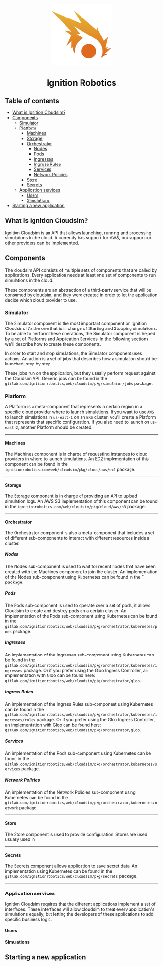 <div align="center">
  <img src="../assets/logo.png" width="200" alt="Ignition Robotics" />
  <h1>Ignition Robotics</h1>
</div>

## Table of contents

- [What is Ignition Cloudsim?](#what-is-ignition-cloudsim)
- [Components](#components)
    - [Simulator](#simulator)
    - [Platform](#platform)
        - [Machines](#machines)
        - [Storage](#storage)
        - [Orchestrator](#orchestrator)
            - [Nodes](#nodes)
            - [Pods](#pods)
            - [Ingresses](#ingresses)
            - [Ingress Rules](#ingress-rules)
            - [Services](#services)
            - [Network Policies](#network-policies)
        - [Store](#store)
        - [Secrets](#secrets)
    - [Application services](#application-services)
        - [Users](#users)
        - [Simulations](#simulations)
- [Starting a new application](#starting-a-new-application)

## What is Ignition Cloudsim?

Ignition Cloudsim is an API that allows launching, running and processing simulations in the cloud. It currently has
support for AWS, but support for other providers can be implemented.

## Components

The cloudsim API consists of multiple sets of components that are called by applications. Every application needs at
least one set of components to run simulations in the cloud.

These components are an abstraction of a third-party service that will be consumed by cloudsim, and they were created in
order to let the application decide which cloud provider to use.

### Simulator

The Simulator component is the most important component on Ignition Cloudsim. It's the one that is in charge of Starting
and Stopping simulations. To be able to perform these operations, the Simulator component is helped by a set of
Platforms and Application Services. In the following sections we'll describe how to create these components.

In order to start and stop simulations, the Simulator component uses actions. An action is a set of jobs that describes
how a simulation should be launched, step by step.

These jobs run on the application, but they usually perform request against the Cloudsim API. Generic jobs can be found
in the
`gitlab.com/ignitionrobotics/web/cloudsim/pkg/simulator/jobs` package.

### Platform

A Platform is a meta-component that represents a certain region in a specific cloud provider where to launch
simulations. If you want to use `AWS` to launch simulations in `us-east-1` on an `EKS` cluster, you'll create a Platform
that represents that specific configuration. If you also need to launch on `us-east-2`, another Platform should be
created.

---

#### Machines

The Machines component is in charge of requesting instances to cloud providers in where to launch simulations. An EC2
implementation of this component can be found in the `ignitionrobotics.com/web/cloudsim/pkg/cloud/aws/ec2` package.

---

#### Storage

The Storage component is in charge of providing an API to upload simulation logs. An AWS S3 implementation of this
component can be found in the `ignitionrobotics.com/web/cloudsim/pkg/cloud/aws/s3` package.

---

#### Orchestrator

The Orchestrator component is also a meta-component that includes a set of different sub-components to interact with
different resources inside a cluster.

##### Nodes

The Nodes sub-component is used to wait for recent nodes that have been created with the Machines component to join the
cluster. An implementation of the Nodes sub-component using Kubernetes can be found in the `` package.

##### Pods

The Pods sub-component is used to operate over a set of pods, it allows Cloudsim to create and destroy pods on a certain
cluster. An implementation of the Pods sub-component using Kubernetes can be found in
the `gitlab.com/ignitionrobotics/web/cloudsim/pkg/orchestrator/kubernetes/pods` package.

##### Ingresses

An implementation of the Ingresses sub-component using Kubernetes can be found in
the `gitlab.com/ignitionrobotics/web/cloudsim/pkg/orchestrator/kubernetes/ingresses` package. Or if you prefer using the
Gloo Ingress Controller, an implementation with Gloo can be found
here: `gitlab.com/ignitionrobotics/web/cloudsim/pkg/orchestrator/gloo`.

##### Ingress Rules

An implementation of the Ingress Rules sub-component using Kubernetes can be found in
the `gitlab.com/ignitionrobotics/web/cloudsim/pkg/orchestrator/kubernetes/ingresses/rules` package. Or if you prefer
using the Gloo Ingress Controller, an implementation with Gloo can be found
here: `gitlab.com/ignitionrobotics/web/cloudsim/pkg/orchestrator/gloo`.

##### Services

An implementation of the Pods sub-component using Kubernetes can be found in
the `gitlab.com/ignitionrobotics/web/cloudsim/pkg/orchestrator/kubernetes/services` package.

##### Network Policies

An implementation of the Network Policies sub-component using Kubernetes can be found in
the `gitlab.com/ignitionrobotics/web/cloudsim/pkg/orchestrator/kubernetes/network` package.

---

#### Store

The Store component is used to provide configuration. Stores are used usually used in

---

#### Secrets

The Secrets component allows application to save secret data. An implementation using Kubernetes can be found in
the `gitlab.com/ignitionrobotics/web/cloudsim/pkg/secrets` package.

---

### Application services

Ignition Cloudsim requires that the different applications implement a set of interfaces. These interfaces will allow
cloudsim to treat every application's simulations equally, but letting the developers of these applications to add
specific business logic.

#### Users

#### Simulations

## Starting a new application

